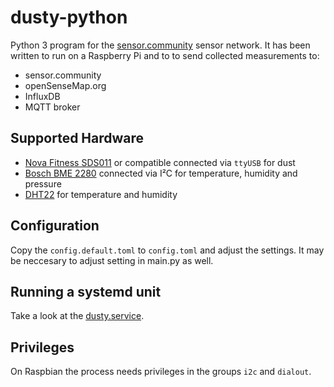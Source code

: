 # dusty-python

Python 3 program for the [sensor.community](sensor.community) sensor network.
It has been written to run on a Raspberry Pi and to to send collected measurements to:

* sensor.community
* openSenseMap.org
* InfluxDB
* MQTT broker

## Supported Hardware

* [Nova Fitness SDS011](http://aqicn.org/sensor/sds011/) or compatible connected via `ttyUSB` for dust
* [Bosch BME 2280](https://www.bosch-sensortec.com/bst/products/all_products/bme280) connected via I²C for temperature, humidity and pressure
* [DHT22](https://learn.adafruit.com/dht/overview) for temperature and humidity

## Configuration

Copy the `config.default.toml` to `config.toml` and adjust the settings. It may be neccesary to adjust setting in main.py as well.

## Running a systemd unit

Take a look at the [dusty.service](dusty.service).

## Privileges

On Raspbian the process needs privileges in the groups `i2c` and `dialout`.
